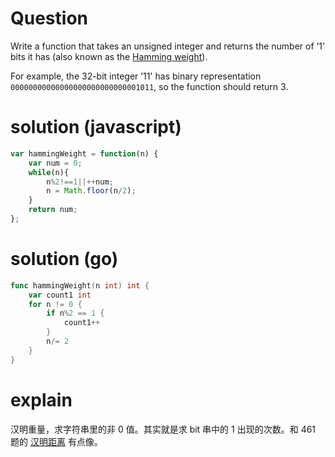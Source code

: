 # Question
Write a function that takes an unsigned integer and returns the number of ’1' bits it has (also known as the [Hamming weight](https://en.wikipedia.org/wiki/Hamming_weight)).

For example, the 32-bit integer ’11' has binary representation `00000000000000000000000000001011`, so the function should return 3.

# solution (javascript)
```javascript
var hammingWeight = function(n) {
    var num = 0;
    while(n){
        n%2!==1||++num;
        n = Math.floor(n/2);
    }
    return num;
};
```

# solution (go)
```go
func hammingWeight(n int) int {
    var	count1 int
    for n != 0 {
        if n%2 == 1 {
            count1++
        }
        n/= 2
    }
}
```
# explain
汉明重量，求字符串里的非 0 值。其实就是求 bit 串中的 1 出现的次数。和 461 题的 [汉明距离](461.md) 有点像。 
